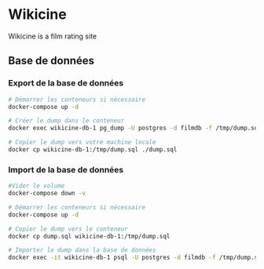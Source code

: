 # Wikicine

Wikicine is a film rating site

## Base de données

### Export de la base de données

```bash
# Démarrer les conteneurs si nécessaire
docker-compose up -d

# Créer le dump dans le conteneur
docker exec wikicine-db-1 pg_dump -U postgres -d filmdb -f /tmp/dump.sql

# Copier le dump vers votre machine locale
docker cp wikicine-db-1:/tmp/dump.sql ./dump.sql
```

### Import de la base de données

```bash
#Vider le volume
docker-compose down -v

# Démarrer les conteneurs si nécessaire
docker-compose up -d

# Copier le dump vers le conteneur
docker cp dump.sql wikicine-db-1:/tmp/dump.sql

# Importer le dump dans la base de données
docker exec -it wikicine-db-1 psql -U postgres -d filmdb -f /tmp/dump.sql
```
